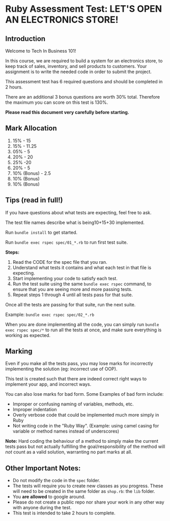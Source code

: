 
Ruby Assessment Test: LET'S OPEN AN ELECTRONICS STORE!
=============================================================

## Introduction

Welcome to Tech In Business 101!

In this course, we are required to build a system for an electronics store, to keep track of sales, inventory, and sell products to customers. Your assignment is to write the needed code in order to submit the project.

This assessment test has 6 required questions and should be completed in 2 hours. 

There are an additional 3 bonus questions are worth 30% total. Therefore the maximum you can score on this test is 130%.

**Please read this document very carefully before starting.**

## Mark Allocation

01. 15% - 15
02. 15% - 11.25
03. 05% - 5
04. 20% - 20
05. 25% -20
06. 20% - 5
07. 10% (Bonus) - 2.5
08. 10% (Bonus)
09. 10% (Bonus)


## Tips (read in full!)

If you have questions about what tests are expecting, feel free to ask.

The test file names describe what is being10+15+30 implemented.

Run `bundle install` to get started.

Run `bundle exec rspec spec/01_*.rb` to run first test suite. 

**Steps:**

1. Read the CODE for the spec file that you ran.
2. Understand what tests it contains and what each test in that file is expecting.
3. Start implementing your code to satisfy each test.
4. Run the test suite using the same `bundle exec rspec` command, to ensure that you are seeing more and more passing tests.
5. Repeat steps 1 through 4 until all tests pass for that suite.

Once all the tests are passing for that suite, run the next suite.

Example: `bundle exec rspec spec/02_*.rb`

When you are done implementing all the code, you can simply run `bundle exec rspec spec/*` to run all the tests at once, and make sure everything is working as expected.

## Marking

Even if you make all the tests pass, you may lose marks for incorrectly implementing the solution (eg: incorrect use of OOP).

This test is created such that there are indeed correct right ways to implement your app, and incorrect ways.

You can also lose marks for bad form. Some Examples of bad form include:

* Improper or confusing naming of variables, methods, etc.
* Improper indentation
* Overly verbose code that could be implemented much more simply in Ruby
* Not writing code in the "Ruby Way". (Example: using camel casing for variable or method names instead of underscores)

**Note:** Hard coding the behaviour of a method to simply make the current tests pass but not actually fulfilling the goal/responsibility of the method will *not* count as a valid solution, warranting no part marks at all.

## Other Important Notes:

* Do not modify the code in the `spec` folder.
* The tests will require you to create new classes as you progress. These will need to be created in the same folder as `shop.rb`: the `lib` folder.
* You **are allowed** to google around.
* Please do not create a public repo nor share your work in any other way with anyone during the test.
* This test is intended to take 2 hours to complete.
